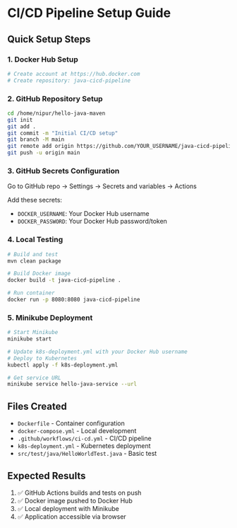 # CI/CD Pipeline Setup Guide

## Quick Setup Steps

### 1. Docker Hub Setup
```bash
# Create account at https://hub.docker.com
# Create repository: java-cicd-pipeline
```

### 2. GitHub Repository Setup
```bash
cd /home/nipur/hello-java-maven
git init
git add .
git commit -m "Initial CI/CD setup"
git branch -M main
git remote add origin https://github.com/YOUR_USERNAME/java-cicd-pipeline.git
git push -u origin main
```

### 3. GitHub Secrets Configuration
Go to GitHub repo → Settings → Secrets and variables → Actions

Add these secrets:
- `DOCKER_USERNAME`: Your Docker Hub username
- `DOCKER_PASSWORD`: Your Docker Hub password/token

### 4. Local Testing
```bash
# Build and test
mvn clean package

# Build Docker image
docker build -t java-cicd-pipeline .

# Run container
docker run -p 8080:8080 java-cicd-pipeline
```

### 5. Minikube Deployment
```bash
# Start Minikube
minikube start

# Update k8s-deployment.yml with your Docker Hub username
# Deploy to Kubernetes
kubectl apply -f k8s-deployment.yml

# Get service URL
minikube service hello-java-service --url
```

## Files Created
- `Dockerfile` - Container configuration
- `docker-compose.yml` - Local development
- `.github/workflows/ci-cd.yml` - CI/CD pipeline
- `k8s-deployment.yml` - Kubernetes deployment
- `src/test/java/HelloWorldTest.java` - Basic test

## Expected Results
1. ✅ GitHub Actions builds and tests on push
2. ✅ Docker image pushed to Docker Hub
3. ✅ Local deployment with Minikube
4. ✅ Application accessible via browser
